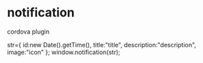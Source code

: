 notification
============

cordova plugin

 str={
    id:new Date().getTime(),
    title:"title",
    description:"description",
	image:"icon"
};
window.notification(str);

